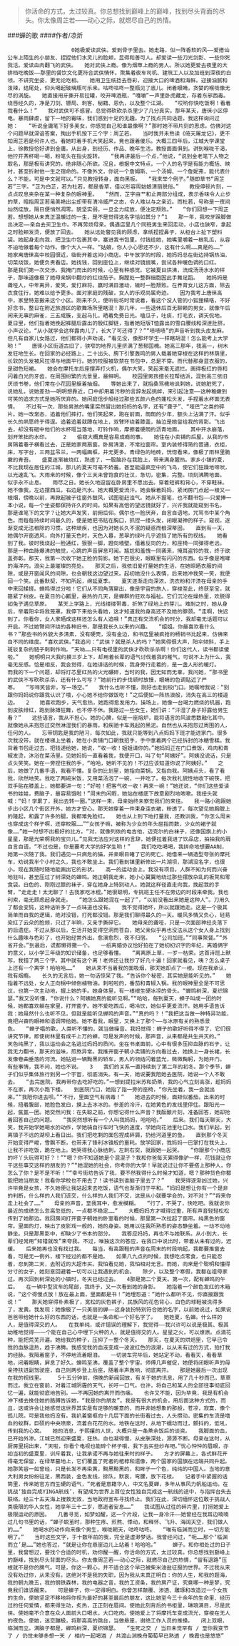 > 你活命的方式，太过较真。你总想找到巅峰上的巅峰，找到尽头背面的尽头。你太像周芷若——动心之际，就燃尽自己的热情。

###蝉的歌
####作者/凉炘

						0她极爱读武侠。爱到骨子里去。她走路，似一阵香软的风——爱搭讪公车上陌生的小朋友、捏捏他们水灵儿的脸颊，显得和善可人。却爱读一些刀光剑影、一些你死我活。爱读血肉翻飞的武侠。　　她对武侠上瘾。像为烟草上瘾的男人。所以她更爱去夜里的大排档吃晚饭——那里的餐饮文化更符合武侠情怀。聚集着夜车司机、建筑工人以及加班到深夜的白领。不讲究坐姿，更无论吃相。　　她用卫生纸捻去唇彩，迎接大口的啤酒和海鲜。迎接油腻和泼辣，结尾处，仰头喝起玻璃瓶可乐来。咕咚咕咚一整瓶见了底儿。闭着眼睛，贪婪的喉咙像无尽的涡旋。　　她直接用牙撕开易拉罐，咬开啤酒瓶，“嘎嘣”一声里卧虎藏龙，存着东邪西毒。绕唇经久的，净是刀剑、镖局、刺客、秘籍、恩仇，以及整个江湖。　　“哎哟你快吃饭啊！看着我看什么！”　　我对武侠可不感冒。总觉得砍砍杀杀里少了几分真实。那年某天，唐徕小区停电。暴雨肆虐，留下一地的霉味，我们感到十足的无趣。为了找点共同话题，我这样询问过她：　　“听说金庸笔下好多美女，你感觉自己和谁最像啊？”那时她不带片刻的思虑。仿佛对这个问题早就深谙答案，掏出手机按下三个字：周芷若。　　当时我并未熟读《倚天屠龙记》，更不知周芷若是何许人也。看她盯着手机大笑起来，竟也跟着傻乐。大概三四年后，江城大学课堂上，徐教授恰好讲到金庸。从出身，到经历、作品、晚年生活，教授面面俱到。讲到喉咙干渴，他拧开茶杯喝一喝，粉笔头在指尖旋转。　　“我再讲最后一个点，”他说，“说到金老笔下人物之取名，那是极有讲究的，绝非随心所欲。况且，根据中文特点，一个人的名字是有能力概括、映衬，甚至折射他一生之宿命的。不像外文，你说一个詹姆斯、一个汤姆、一个詹妮弗，能代表什么？不能，可是中文就可以。”只见教授转身，面向黑板。　　“我来举个例子。”随即草书“周芷若”三字。“芷为白芷，若为杜若，都是香草，借以形容周姑娘清丽脱俗。”　　教授停顿片刻，一点点叹息夹杂在某一种复杂的眼神里。　　“然而，芷字由艹和止两部分组成，表示香味令人止步的草，暗指周芷若虽美艳出尘却带有清冷威严之态，令人难以与之亲近。而杜若，号称是一夜间灿然绽放，隔日便悄然凋零。貌坚实弱，一旦全力绽放，便注定颓败。”　　“你们回想一下周芷若。想想她从未真正温暖过的一生，是不是觉得这名字恰如其分？”1　　那一年，我咬牙跺脚做出决定——亲自去买卫生巾。不再劳烦母亲。偶遇店里几个同班男生来回走动，小店也狭窄，拿起之时脸颊发烫，便放了回去。　　她从远处瞥见我的顾虑，拿纸捏捏鼻子，从柜台上扯下塑料袋。她起身走向我，把卫生巾包裹其中，塞进我书包里。付钱给她，她嘴里嚼着一根乳瓜，从容不迫地做着每个动作。像个大人一样。“姑娘，你人小心思还不少，这有什么啊……真是的……”　　她家离唐徕高中校园很近，临街开着这间小商店。中午放学的时段，她妈妈总在街边持锅热油，切菜烧饭，她便负责看店。她找钱，回到座位上，继续对镜抿嘴，尝试各种暖色调的口红。　　那是我们第一次交涉。我掩门而出的时候，心里有种感觉。它被夏日烘沸，流成汤汤水水的样子，那味道像极了她母亲锅中翻炒的红烧茄子。胸膛处一整群细胞因此手舞足蹈。　　她妈妈是聋哑人，中年离异，爱笑，爱打麻将。赢时满目激动，输时一脸颓败。在养育女儿这方面，除去衣食住行，她难以给予更多。面对家庭的残破，女人的乐观尚属奇迹。　　因为我考上唐徕高中，家里特意搬来这个小区。刚来不久，便听街坊时常说着，看这个没人管的小狐狸精咯，不好好念书，整日在附近旅游区的歌舞场所里瞎混！那几年，一些退休后百无聊赖的男女，就像午后闲来无事的麻雀，三五成簇，支起马扎，晒着免费日光。嗑瓜子，吐痰，打毛衣，调天侃地。　　夏日里，他们指着她挽起裤腿后露出的殷红脚链，指着她短版T恤露出的雪白腰线和深邃肚脐，小声议论，“从小就学会这样露肉儿了，长大了可还得了？”“啧啧啧”的声音听到我头皮发麻。　　但凡有自家儿女路过，他们都得小声劝诫，“看见没，像那坏学生一样瞎胡混！怎么能考上大学哟！”　　唐徕小区街道古旧了，狭窄的地界儿里挤满了葱郁国槐。她高三那年，我高一，树木发狂地生长。在回家的必经路上，二十出头、胯下引擎轰鸣的男人载着她穿梭在这样的林荫里，长软的头发被风拉得与地面平行。她的校服被软禁在书包中，总是不穿。而代替那身蓝衣服的，是甜色短裙。　　她会在摩托车后座摆弄打火机，偶尔大笑，笑起来毫无遮拦。画得极红的唇和闪着白光的牙齿，在周围纷繁的光景里，最鲜明。　　校园里男孩擅长拉帮结派，混到高三依旧厌烦书卷，他们常在小花园里躲着抽烟。　　等她出来了，就指桑骂槐地讽刺她，说她脏死了，说她乱，说她差劲——明明想靠近，口中却用着污秽的言辞发起挑衅，来引起注意——这种稚嫩到可笑的追求方式是她所厌弃的。她闲庭信步般经过那些五颜六色的蓬松头发，手捏着水杯面无表情。　　不过有一次，那些男孩的嘴里突然冒出她妈妈的名字，还有“聋子”、“哑巴”之类的碎片。她一改常态，追着他们摔打。他们笑起来，跑在前面，朗朗的少年，额头上沾满了汗。似乎长久的夙愿终于得逞。追着追着就蹲在地上，双臂环绕着膝盖，抽泣是她留给我的背影。飞出去，却没有砸中他们的水杯哐当落地，叮铃作响，摩擦着硬朗的沥青地面。　　其中开水崩落，划开笨拙的水印。　　　2　　偷窥大概真是容易成瘾的事。　　她住在小卖铺的后屋。从我的书房隔着巷子横看过去，正是她家两扇窗。卧房清澈，不常拉窗帘。室内装修得简约普通，衣柜，床，写字台，三两盆吊兰，一两幅画框，并无更多。青绿色的地砖，恍惚看来，像极了雨林里脆嫩的青苔。　　盛夏逐渐被烧红，熟透了，一股脑扑在我脸上，带来满身腥热。家乡小镇的夏，不比我现在居住的江城，那儿的夏天可毫不娇羞。甚至能逼疯空中的飞鸟，使它们狂躁地啼吠，以光速乱飞。大雨来的时候，像个三天未曾饱食的壮汉，急切，密集，完整。顷刻沸腾地面。　　似乎永不止息。　　雨尽之日。她长久地逗留在卧房里不愿出去。穿着短裤和背心，不穿鞋袜。她不像我，左边摆西瓜，右边是汽水。她大概更爱流汗。她会躲着妈妈，紧闭房门点起一根又一根烟，傍晚以前，再掀起被子往窗外鼓风，试图驱赶浊气。她从不握笔，也不翻书包——只爱捧一本小说，每一个坐姿都保持许久的时间。如果有高倍的望远镜就好了，兴许我就能窥到书名。　　那是谁笔下的文字？让她大声发笑，前俯后仰。偶尔也一脸厌弃，自言自语地，咒骂书中某个角色。而每每持续时间最久的，便是她把书贴在胸口，抓捏一缕头发，闭眼凝神的样子。窥视，逐渐变成无法根除的习惯。这种顽疾，也因为对她长久不泯的疑惑而根深蒂固。　　直到有一天，她偶尔开窗透风，向外打量天色时，天色入暮，葱翠的绿叶几乎遮挡了她所有的视线。　　她看到了我。彼时我烧起一脸通红，狠狠一脚，蹬向墙壁。借着反向的力，和座椅一同弹得老远。　　那是一种血脉爆沸的触觉，心跳的声音屏息可闻。尴尬和羞愧一同袭来，掩耳盗铃的我，终于欲盖弥彰。那天，我第一次收下她正脸的剪影。她下巴很尖，眼眶里有闪闪的东西。似乎像是咆哮的海洋内，浪尖上最璀璨的亮处。　　那天之后，我依旧爱打量她的生活，在她晾晒衣服的间隙，或是开窗闻风的间隙，也会朝我这边望过来。起初她没什么表情，后来她冲我笑一笑，我便回一个笑。此番默契，不知所起，绵延夏季。　　夏天逐渐走向深浓，洗衣粉和汗渍在母亲的手中来回揉搓。蝉鸣得过分啦！它们从不同角落窜出，像是宇宙的旅人，穿梭至此，终获至宝，就箍紧了树皮。在夏日的心瓤里，最热的几天，是蝉群的狂欢与福祉。它们沉沦在燥热里，欢脱得如兔子遇见草原。　　某天上学路上，光线缕缕带毒，折煞了绿地上的芽儿。难耐之时，她从身后，举着阳伞将我笼罩。我停下来抬头看她，这才知道我的身高还不及她的脖颈。“走啊，快迟到了。你看你，女人家晒成这样还怎么有人追哦！”真正有交流机会的时分，我却毫无话题可以开启。不过她臂间环绕的各种旧书，那是我长久以来的兴趣。　　“姐姐。你最喜欢看什么书？”那些书的外貌大多清素，没有硬壳，没有金边，和书店里被疯抢的畅销书比起来，仿佛来自不同的维度。“喜欢武侠。”我追问：“武侠？就是杀人的吗？”她笑得很大声，阳伞倾斜，手上斑驳复杂的链子剌剌作响。“天呐……只有电视里的武侠才砍砍杀杀啊！你们这代人，读书都读傻啦。”　　她明明只大我约摸三岁上下，却用着长辈的语气讨伐着我的稚气，可说不上为什么，我毫无反感。恰是相反，我会觉得，在她讲话的时候，我身旁行走着的，是一盏人形的暖灯。　　而我的下一个问题，却将灯芯里红热的火光碾碎，当时的我，因无知而无辜。我问她，“那书里的武侠不写砍砍杀杀，还有什么可写？”她前行的步伐顿时放慢，眼睛的色调贴近了严寒。　　“写啼笑皆非，写一场空。”　　我什么也听不懂，刚好也走到校门口。她嘱咐我说：“别跟你妈妈说你跟我认识了哦，小心她不给你做饭吃！”之后便如一阵热浪般，消失在高三的楼道边。　　2　　她喜欢跑步，天气愈热，她跑得愈发用力。操场上，她像一台竭力燃烧的机器，跑到皮肤绯红，跑到脉搏狂舞，也不停不休。我路过一些女生，她们讲：“汗湿了身子好露给男生看？”　　这些语言，我从不担心。她的心脾，似是一座熔炉，能将语言的风波悉数融化其中。就像她从未抱怨过突然淋湿我们的暴雨，和疾驰卡车溅起的黑泥。自然也从未抱怨过周围的人，任何的人。　　忘带钥匙是我的陋习，每次如此，我就只能等到八点妈妈下班才能进家门。很多次我没带，就在楼梯上坐着，她在小卖铺门口朝我招手，手中拿着两个已经拆封的冰糖雪糕。我背着书包走过去，把钱递给她，她说，“收一收！姐姐请你的。”她妈妈正在门口煮饭，鸡肉和青椒发烫，沐浴在菜汤里。见她妈妈一直看着我，我便开口，叫了句“阿姨好”。阿姨没说话，只是点头笑笑。她在一旁捏住我的手，“哈哈，她听不见的！不过应该知道你说了阿姨好。”　　之后，她做了几番手语，我看不懂。复杂的比划里，她指向菜锅，又指向我。阿姨点头，看了看我，欣然地笑。我吃了两碗米饭，又用菜汤泡了一碗，一并吃了。每次我礼貌性地收下碗筷，把双手贴在膝盖上，她都要讲一句：“好啦！把客气收一收！再来一碗！”她还说，“你们这些爱读书的娃娃，费脑子，最容易饿啦！”周末的闲暇，她站在楼底下故意剧烈地咳嗽。我扭头就喊：“妈！学累了，我出去转一圈。”这样一来，母亲始终未察觉我们的来往。　　我一路小跑跟她步出小区几个街区开外，她方才安心。那天她穿着一件束身连衣裙，粉透了。每次望见她胸膛上的隆起，和露了许多的腿，我都难免脸红。　　她也从上到下地打量我，还教训我，“你怎么周末也穿成这个样子啊，还穿校服……”“女孩子嘛，被称为少女的年头屈指而数，少女的裙子就像……”她一时想不出极好的比方。“对，就像列侬的电吉他，迈克尔的白袜子，还像国旗上的小星星，那是光荣啊我的宝贝儿。”见我无法应对这样的言辞，她便拉着我进了饮品店，拍拍我的肩自言自语，“不过也是，你是要考大学的好学生哟！”　　我们吃吃喝喝，我拼命地想要AA制，她第一次随了我。我们遇见一只病危的猫，并亲眼目睹了它的死亡。她借来一辆造型夸张的摩托车，劝说我半个小时之久，我也不敢坐上。我们看到镇里新修出一片湖坝，那湖没名字，也很小。现在我随时随地能画出它的形状。　　高一的运动会上，我没有项目。人群不知为何而兴奋地狂叫，甚至压过了树深处的蝉鸣。她正朝我走来，她小心翼翼地绕过那些摆放杂乱的板凳和零食袋。白色的、刚刚过膝的袜子，穿在她身上特别动人。她就这样径直走向我，挽起我的手臂，“走走走！太无聊了！去我家吃冰棍。”她很聪明，专挑班主任不在旁边的时段来牵我。我也利索，毫无顾虑起身就走。　　“她怎么跟她混在一起了”，“以前没看出来她是这种人”。刀用久了都会变钝，这种话听多了一点味道也没有。　　我不觉得她坏，所以就跟她走。这是一个极其简单而自我的逻辑，绝对没错，打死都没错。那是我们聊得最久的一天。暖风多情又负心，轻易染红了云朵的脸颊，只过了半晌，又亲手撕碎它。　　她母亲的聋哑，只是一次面部神经炎落下的后遗症。不过从那以后，生活开始变得空洞而苍白，她父亲似乎再也没法从这个女人身上找到什么趣味与色彩了，也开始经常外出。愈演愈烈，夜不归宿。　　“公司加班。”“同事聚餐。”“外省开会。”到最后，谎都懒得撒一个。　　一纸离婚协议恰好拍在了她初初识字的年纪，离婚俩字的意义，以小学三年级的知识储备，也足够看懂。　　“离离原上草，一岁一枯荣。这首诗班上默写，我错了两三个字。其中就有这个离！老师还让我抄了好几十遍！回家就看见，咦？怎么桌子上还有一个离字！哈哈哈……”　　她从来不当着我的面吸烟，那天她却点了一根。现在我承认，我有烟瘾。　　长久的无言后，她一句话惊呆了我。“告诉你个秘密，其实她是能听见的。”　　她指着不远处，女人正向锅中倾倒植物油。刺啦啦的，番茄和青椒入锅。我的眼神里全是不可思议，也第一次主动地，握上她的手。她身体里，有一根根生硬冰凉的骨头。“蝉鸣树深，夏织锦瑟。”我又没听懂，“你说什么？阿姨她真的能听见啊。”“哈哈，每到夏天，蝉子叫成一团的时候，她都喜欢躺在家里，打开窗子。她不爱吃西瓜，喝冷饮，她似乎更爱流汗。她用手语告诉我：她虽然什么也听不见，但就是能听见蝉鸣的声音。”“真的吗？！”我把这当做一种特异功能，竟把兴奋的眼神和语调带给她。她不看我，眼里，又换上了那个——与冰原有关的熟悉景色。　　“蝉子唱的歌，人类听不懂的，就当做噪音。我妈觉得：蝉子的歌好听得不得了，它们很讲究节律，即使树林里有成千上万的蝉，可是发声的时候，那声音，从来都是共生共灭的。”　　天色纯黑了，我以运动会之名逃过妈妈的质问。坐在书桌面前，心中有很多压抑血脉的石子，让我无力翻书，那天的滋味，煎熬异常。我推开窗子朝小卖铺的方向看过去，她换上一身长裙，长发像卷曲垂落的河流。她钻进一辆黝黑的轿车，男人的领结闪着蓝光，微微鞠躬，为她开门。　　有些事情，我不问，她也不说。　　3　　我们的关系一直持续到了第二年的初冬。那个季节，蝉子们似乎集体旅行到另一个宇宙，彻底消失。有一天，她说要我陪她去医院，她说一个人不敢去。　　“去完医院，我再带你去吃好吃的。”一想到提拉米苏和奶茶，我的心气立刻高涨，趁妈妈不在家，再次小跑下楼。　　到医院门口，她指了指一旁的座椅，“你先坐着，我一会就出来。”“我陪你进去呗。”“不行，里面空气有病毒！”　　她进去的时候，面颊似番茄。出来的时候，捂着腹部，她脸色发白，摸上去冰冰的。参差的冷汗，在她黄色的发线里停住。跟阳光一起，氤氲一团。她突然问我：在失聪之前，你想记得什么声音？我酝酿片刻，准备回答，她却抢着回答自己的问题。　　“我突然想听有一个人叫我妈妈，哈哈哈。”　　后来。我们每天聊天，大笑，我开始学她喝水的动作，学她骑自行车时飞快的速度，学她向花池里吐口水。我们早起，到离镇子不远的湖坝上看日出。我们把吃剩的面包捏成碎屑，扔给河道里的鱼。　　直到那个冬天开始变得严峻，雪飘不断，也带来了锋利冰锥般的噩耗。放学回家，我妈妈一巴掌打在我头上，让我不许吃饭，跪在地上。她哭得我心脉结刺，左刺右突，就跟她一起哭。　　“你跟那个小商店的坏丫头玩得可好？！”“嗯？你不知道她是个混混子？我和你爸每天累得像驴一样，花钱就让你干这些事交这样的朋友的？”“她混她的社会，你考你的大学！早就说过让你不要搭上那种人，你怎么了你？是不是不听！”“幸亏街坊告诉了我，要不然我得什么时候才知道，嗯？那种货色你都能把她当朋友！我看你学校也不用去了！读书读到谁脑子里去了？”　　我哭得逐渐凶过她，兴许毕竟是女孩，不久她便让我站起来去吃饭，语气也渐渐归于平和。“妈妈是想让你有一个是非的判断，什么样的人我们该交，什么样的人我们不交，这是从小就要学会的，对不对？”“将来你走上社会了……”　　母亲的声音，至我耳中，愈发模糊。　　“行了，不哭了，快吃吧。我就说你最近的成绩怎么忽高忽低的，一点都不稳定……”　　大概妈妈方才喊得过重，所有声音轻轻松松传到了她那边。我回房间打开窗子朝她的卧室看的时候，那里第一次拉起了窗帘。纯黑色的窗帘。里面的灯，映出了皮影戏一般的，她的身姿。她用以往我所熟悉的姿态静坐着。一动不动地静坐。只是那黑影中，却缺少了书本的部分。　　我答应妈妈，再也不与她联系。从小到大，长辈们经常用“知错就改”来夸我。不过，唯独这次的答应，在我口中说出时，带着从未有过的，迟缓。　　后来她再也没有找过我。　　每当，有高跟鞋的声音在周末的时段响起，我都要推窗去看，可是无一例外，楼下经过的都不是她。　　如果八九点的时候，我想吃点零食，也只能忍着，忍到第二天，去附近的大超市买。我怕看见她，我怕相对无言。而她，向来是个聪明和懂得分寸的女子，她刻意回避着一切可以让我遇到的机会。　　除夕，以及整个寒假，我都在祖母家过。再次回到树深处的小镇时，冬天已经过去。　　4那是第二个夏天。第一次，配有蝉鸣的午后。　　在一辆中型货车的尾部，我终于，又一次看到她的身影。　　她指着一个颜色发红的木箱说，“这个得慢点放！放在最上面，里面都是书！”她埋怨道：“她什么都听不见，你直接跟我说！”　　那天她穿得朴素极了，宽松的灰色裤子，民族风的花色背心，白色的球鞋被洗得多了，发黄。我发现：她像极了一只美丽的蝉——这身装扮特别符合她的名字，以前她说过，如果说爸爸带给她什么好的东西的话，也就是一条命和一个好名字了。　　她姓夏，名蝉。什么样的人，是值得深交的人。　　在我单纯，或许错误的理解下，我觉得——我兴许可以说是极其、极其幼稚地觉得——一个能在自己心中埋下火种的人，就是值得交的人。星星之火，可以燎原。点滴花种，能把荒芜开遍。她给我的种子，压抑了一整个冬天。　　那天，在夏天的烘焙里，它早已令我的血脉温热，趋于沸腾。我感觉我的血液变成一波波红色的浪潮，以从未有过的方式，拍打我的经脉。我隔着窗子，不停地流着眼泪。　　一切装车完毕后，她站定不动，看看天，看看草地，闭着眼睛，屏息了好久。蝉鸣至沸，覆盖了整个宇宙。师傅几声催促，她便将闭眼听声的母亲搀扶进副驾驶座，自己则两步登上后座，随着半声轰响，彻底离开。　　那是她最后一次出现在我的视线里。　　　5十五分钟前，傍晚的新闻回放，有关于她的讯息，用了几十秒而已，草草而过。我立在窗前，对着江城阴霾的天气，长吁一口气。也许，将自己和某人的全部往事彻底回忆一遍，就能彻底地告别。——不再因她的离开而伤痛。　　也许又不能，因为毕竟，我是有机会冲下楼去挽住她的胳膊告诉她，“我是你的朋友”。我是有很大的机会，用后面这种方式的，而且，这或许会让她感觉这世界其实是有足够的暖意的，而并非她想象的那般，苍凉，寂寞，像个孤儿院。可是我他妈没有。我扒着窗框向十几层下面的长街看过去，人头攒动，密集的车流是嗜血的蚁群，巨硕的中央喷泉，流着白花花的水。地铁在这时，从地下蠕动而过，颤抖的，低吼，传到我的心窝。　　她的消息，于熙攘的人世，大概只是一条茶余饭后的谈资。　　我脚面的血，已开始外渗。江城已然迎来盛夏，狂热，血也凝得慢，从皮肤深处，源源不断。母亲在这时，从厨房里拐出来，“天啦，你看个电视也能碎个杯子哦，我下去买些纱布吧。”忧心忡忡的眉眼，亦如当初的盛夏里，训斥着我，让我承诺不再与她往来时的样子。　　方才的屏幕上，各式鲜花开得毫无保留，在绿草墓地上，它们覆盖了死者的棺椁和遗像，两个国家的国旗在远端共同升起。她那笑容一如曾经，只是长发不再染黄，黝黑黝黑的，和眸子一个色，纯纯的中国人。当地的意大利男女纷纷驻足，黑西装，金色发线，排队，默哀，弯腰，放下花枝。　　记者手中紧握的话筒里，传来她官方而生硬的语气，“死者是意籍华人，中文名夏蝉，多年从事风力帆船运动。在挑战‘独自完成YINGA航线’，有望成为世界上首位女性独自完成这一航线的途中，与指挥台失去联络。经三十五天海上搜救无效，当地政府宣布寻找终止。我们在此，深切缅怀这位敢于挑战人类极限的华人女性，她享年三十二岁，愿逝者安息……”　　我试图从过往的碎片里，打捞她爱上极限运动的原因。　　几番寻觅，如梦如醒，这一个片段，让我一身冷汗——她曾经在我耳边喃喃过几句书里的话，“蝉子蜕茧时，那种生疼、煎熬、悸动，和释怀、飞升、海阔天空，我们做人的……”　　她喝水的动作向来像个男生，喉咙朝天，咕咚咕咚。　　“唯有临渊而立时，一切方能明了。”　　当时这些文字，于十数年前的我，完全是虚渺梦话。我曾经问过，“呃……那个‘临渊而立’是……”她也答过，“就是让你在悬崖边儿上站着！哈哈哈。”　　　蝉子。和你相处过的日子里，我曾想过，要找个合适的时机，劝你醒一醒，你活命的方式，太过较真。你总想找到巅峰上的巅峰，找到尽头背面的尽头。你太像周芷若——动心之际，就燃尽自己的热情，“留有退路”压根就不是你的脾气。可是，你这一颗心，并不适合这个早已被柴米油盐征服的世界。不过我从来没有劝过你，从来没有。这绝对不是我的失职，因为我从未真正明白：你的人生，和我的题海，我的朝九晚五，我的钢铁森林，我的电器之音，我的工资条，我的房产证，究竟哪一种是梦，究竟我们谁该醒来。　　可是蝉子，你一定得明白。你曾怎样颠覆、渗透、雕琢和改造过一个女孩的生命，使她坚定不移地将你视为最好的甚至最后的朋友，这比她至今三十余年的生命里、经历过的任何爱情，都来得生动，炙热，正正刻在眉间。使她此刻背后的书柜里，琳琅满目，尽是武侠。使她毫不介意在众人面前大口喝水，大口吃肉。使她爱上了将摩托车变成流光，穿梭在无人的夜色。使她，迷恋蹦极，将那高高的跳台，当做悬崖，谢绝工作人员的推搡。　　闭上双眼，临渊而立。满脑子都是，蝉鸣树深，夏织锦瑟。　　“生死之交 / 当日未觉罕有 / 至你我变节了 / 仍觉未够多想一天 / 相约一起喝酒 / 共渡山涧晚舟葡萄早已熟透 / 晚霞也是悠悠”　　			  		